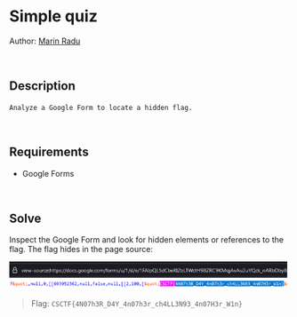 # Simple quiz
Author: [Marin Radu](https://www.linkedin.com/in/radumarin001/)

<br>

## Description
```
Analyze a Google Form to locate a hidden flag.
```

<br>

## Requirements
- Google Forms

<br>

## Solve
Inspect the Google Form and look for hidden elements or references to the flag.
The flag hides in the page source:

<img src="./solve/flag.png" width="500">

<br>

> Flag: `CSCTF{4N07h3R_D4Y_4n07h3r_ch4LL3N93_4n07H3r_W1n}`
